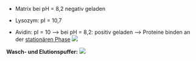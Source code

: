 - Matrix bei pH = 8,2 negativ geladen

- Lysozym: pI = 10,7
- Avidin: pI = 10
--> bei pH = 8,2: positiv geladen 
--> Proteine binden an der [stationären Phase](stationäre%20Phase.md)
![](Pasted%20image%2020250529095212.png)

**Wasch- und Elutionspuffer:**
![](Pasted%20image%2020250529095254.png)
